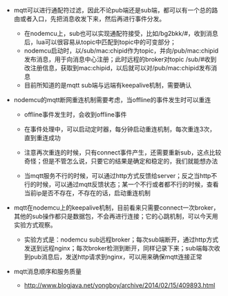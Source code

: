 
* mqtt可以进行通配符过滤，因此不论pub端还是sub端，都可以有一个总的路由或者入口，先把消息收发下来，然后再进行事件分发。
	* 在nodemcu上，sub也可以实现通配符接受，比如/bg2bkk/#，收到消息后，lua可以很容易从topic中匹配到topic中的可变部分；
	* nodemcu启动时，以/sub/mac:chipid作为topic，并向/pub/mac:chipid发布消息，用于向消息中心注册；此时远程的broker对topic /sub/#收到改注册信息，获取到mac:chipid，以后就可以对/pub/mac:chipid发布消息
	* 目前所知道的是mqtt sub端与远端有keepalive机制，需要确认

* nodemcu的mqtt断网重连机制需要考虑，当offline的事件发生时可以重连
	* offline事件发生时，会收到offline事件
	* 在事件处理中，可以启动定时器，每分钟启动重连机制，每次重连3次，直到重连成功
	* 注意再次重连的时候，只有connect事件产生，还需要重新sub，这点比较奇怪；但是不管怎么说，只要它的结果是确定和稳定的，我们就能想办法

	* 当mqtt服务不行的时候，可以通过http方式反馈给server；反之当http不行的时候，可以通过mqtt反馈状态；某一个不行或者都不行的时候，查看当前ip是否不存在，不存在的话，启动重连机制

* mqtt在nodemcu上的keepalive机制，目前看来只需要connect一次broker，其他的sub操作都只是数据包，不会再进行连接；它的心跳机制，可以今天用实验方式观察。
	* 实验方式是：nodemcu sub远程broker；每次sub端断开，通过http方式发送到远程nginx；每次broker检测到断开，同样记录下来；sub端每次收到pub消息后，发送http请求到nginx，可以用来确保mqtt连接正常

* mqtt消息顺序和服务质量
	* http://www.blogjava.net/yongboy/archive/2014/02/15/409893.html


